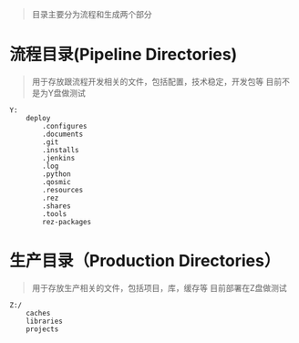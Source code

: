 > 目录主要分为流程和生成两个部分
# 流程目录(Pipeline Directories)
>用于存放跟流程开发相关的文件，包括配置，技术稳定，开发包等
>目前不是为Y盘做测试

```markdown-tree
Y:
	deploy
		.configures
		.documents
		.git
		.installs
		.jenkins
		.log
		.python
		.qosmic
		.resources
		.rez
		.shares
		.tools
		rez-packages
```
# 生产目录（Production Directories）
>用于存放生产相关的文件，包括项目，库，缓存等
>目前部署在Z盘做测试
```markdown-tree
Z:/
	caches
	libraries
	projects
```
